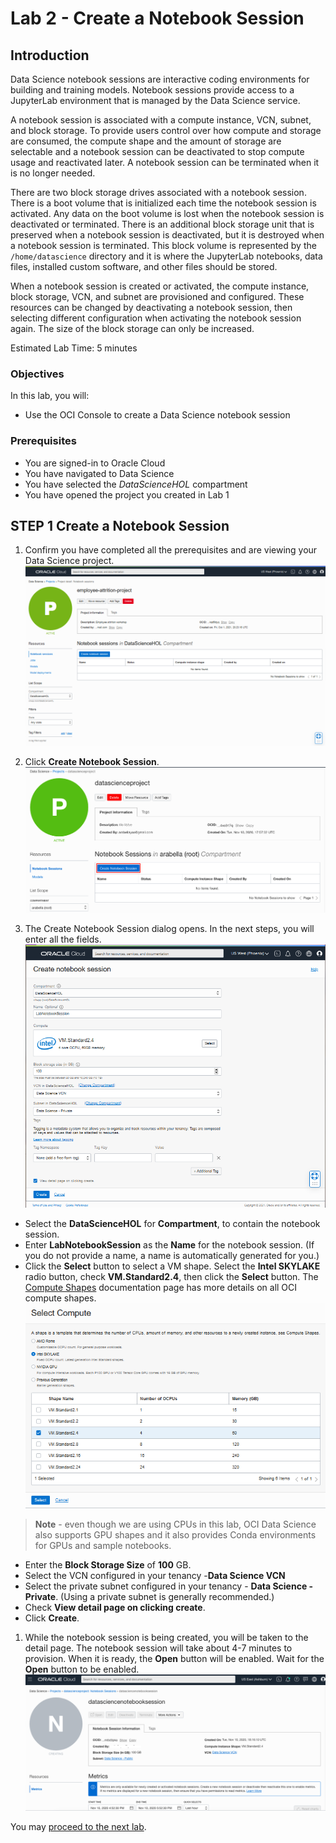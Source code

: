 # Lab 2 - Create a Notebook Session

## Introduction

Data Science notebook sessions are interactive coding environments for building and training models. Notebook sessions provide access to a JupyterLab environment that is managed by the Data Science service.

A notebook session is associated with a compute instance, VCN, subnet, and block storage. To provide users control over how compute and storage are consumed, the compute shape and the amount of storage are selectable and a notebook session can be deactivated to stop compute usage and reactivated later. A notebook session can be terminated when it is no longer needed.

There are two block storage drives associated with a notebook session. There is a boot volume that is initialized each time the notebook session is activated. Any data on the boot volume is lost when the notebook session is deactivated or terminated. There is an additional block storage unit that is preserved when a notebook session is deactivated, but it is destroyed when a notebook session is terminated. This block volume is represented by the ``/home/datascience`` directory and it is where the JupyterLab notebooks, data files, installed custom software, and other files should be stored.

When a notebook session is created or activated, the compute instance, block storage, VCN, and subnet are provisioned and configured. These resources can be changed by deactivating a notebook session, then selecting different configuration when activating the notebook session again. The size of the block storage can only be increased.

Estimated Lab Time: 5 minutes

### Objectives
In this lab, you will:
* Use the OCI Console to create a Data Science notebook session

### Prerequisites

* You are signed-in to Oracle Cloud
* You have navigated to Data Science
* You have selected the *DataScienceHOL* compartment
* You have opened the project you created in Lab 1

## **STEP 1** Create a Notebook Session

1. Confirm you have completed all the prerequisites and are viewing your Data Science project.
  ![](images/employee-attrition-project.png)

1. Click **Create Notebook Session**.
  ![](images/create-notebook.png)

1. The Create Notebook Session dialog opens. In the next steps, you will enter all the fields.
  ![](images/create-ns.png)

  - Select the **DataScienceHOL** for **Compartment**, to contain the notebook session.
  - Enter **LabNotebookSession** as the **Name** for the notebook session. (If you do not provide a name, a name is automatically generated for you.)
  - Click the **Select** button to select a VM shape. Select the **Intel SKYLAKE** radio button, check **VM.Standard2.4**, then click the **Select** button. The [Compute Shapes](https://docs.cloud.oracle.com/en-us/iaas/Content/Compute/References/computeshapes.htm) documentation page has more details on all OCI compute shapes.
  ![](images/select-compute.png)

  >**Note** - even though we are using CPUs in this lab, OCI Data Science also supports GPU shapes and it also provides Conda environments for GPUs and sample notebooks.

  - Enter the **Block Storage Size** of **100** GB.
  - Select the VCN configured in your tenancy -**Data Science VCN**
  - Select the private subnet configured in your tenancy - **Data Science - Private**. (Using a private subnet is generally recommended.)
  - Check **View detail page on clicking create**.
  - Click **Create**.

1. While the notebook session is being created, you will be taken to the detail page. The notebook session will take about 4-7 minutes to provision. When it is ready, the **Open** button will be enabled. Wait for the **Open** button to be enabled.
    ![](images/creating-ns.png)


 You may [proceed to the next lab](odsc-3-python-model.md).
